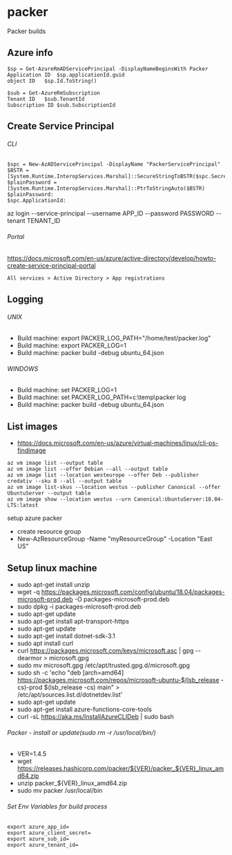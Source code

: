 # packer
Packer builds

## Azure info
```
$sp = Get-AzureRmADServicePrincipal -DisplayNameBeginsWith Packer
Application ID	$sp.applicationId.guid
object ID	$sp.Id.ToString()
```
```
$sub = Get-AzureRmSubscription
Tenant ID	$sub.TenantId
Subscription ID	$sub.SubscriptionId
```
## Create Service Principal

###### CLI
```
$spc = New-AzADServicePrincipal -DisplayName "PackerServicePrincipal"
$BSTR = [System.Runtime.InteropServices.Marshal]::SecureStringToBSTR($spc.Secret)
$plainPassword = [System.Runtime.InteropServices.Marshal]::PtrToStringAuto($BSTR)
$plainPassword:
$spc.ApplicationId:
```
az login --service-principal --username APP_ID --password PASSWORD --tenant TENANT_ID

###### Portal
https://docs.microsoft.com/en-us/azure/active-directory/develop/howto-create-service-principal-portal
```
All services > Active Directory > App registrations
```

## Logging
###### UNIX
* Build machine: export PACKER_LOG_PATH="/home/test/packer.log"
* Build machine: export PACKER_LOG=1
* Build machine: packer build -debug ubuntu_64.json

###### WINDOWS
* Build machine: set PACKER_LOG=1
* Build machine: set PACKER_LOG_PATH=c:\temp\packer log
* Build machine: packer build -debug ubuntu_64.json

## List images
* https://docs.microsoft.com/en-us/azure/virtual-machines/linux/cli-ps-findimage
```
az vm image list --output table
az vm image list --offer Debian --all --output table
az vm image list --location westeurope --offer Deb --publisher credativ --sku 8 --all --output table
az vm image list-skus --location westus --publisher Canonical --offer UbuntuServer --output table
az vm image show --location westus --urn Canonical:UbuntuServer:18.04-LTS:latest
```

setup azure packer
* create resource group
* New-AzResourceGroup -Name "myResourceGroup" -Location "East US"

## Setup linux machine
* sudo apt-get install unzip
* wget -q https://packages.microsoft.com/config/ubuntu/18.04/packages-microsoft-prod.deb -O packages-microsoft-prod.deb
* sudo dpkg -i packages-microsoft-prod.deb
* sudo apt-get update
* sudo apt-get install apt-transport-https
* sudo apt-get update
* sudo apt-get install dotnet-sdk-3.1
* sudo apt install curl
* curl https://packages.microsoft.com/keys/microsoft.asc | gpg --dearmor > microsoft.gpg
* sudo mv microsoft.gpg /etc/apt/trusted.gpg.d/microsoft.gpg
* sudo sh -c 'echo "deb [arch=amd64] https://packages.microsoft.com/repos/microsoft-ubuntu-$(lsb_release -cs)-prod $(lsb_release -cs) main" > /etc/apt/sources.list.d/dotnetdev.list'
* sudo apt-get update
* sudo apt-get install azure-functions-core-tools
* curl -sL https://aka.ms/InstallAzureCLIDeb | sudo bash
###### Packer - install or update(sudo rm -r /usr/local/bin/)
* VER=1.4.5
* wget https://releases.hashicorp.com/packer/${VER}/packer_${VER}_linux_amd64.zip
* unzip packer_${VER}_linux_amd64.zip
* sudo mv packer /usr/local/bin
###### Set Env Variables for build process
 ```
 export azure_app_id=
 export azure_client_secret=
 export azure_sub_id=
 export azure_tenant_id=
```
